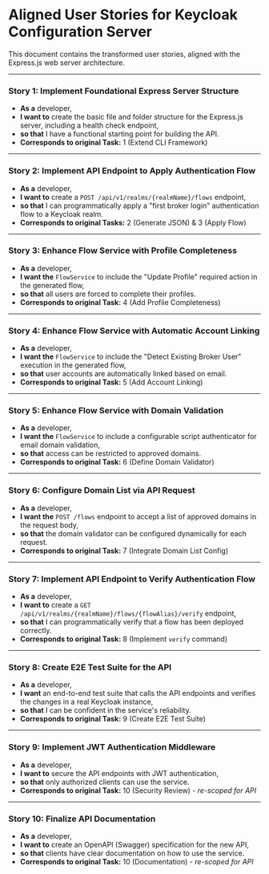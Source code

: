# Aligned User Stories for Keycloak Configuration Server

This document contains the transformed user stories, aligned with the Express.js web server architecture.

---

### Story 1: Implement Foundational Express Server Structure
*   **As a** developer,
*   **I want to** create the basic file and folder structure for the Express.js server, including a health check endpoint,
*   **so that** I have a functional starting point for building the API.
*   **Corresponds to original Task:** 1 (Extend CLI Framework)

---

### Story 2: Implement API Endpoint to Apply Authentication Flow
*   **As a** developer,
*   **I want to** create a `POST /api/v1/realms/{realmName}/flows` endpoint,
*   **so that** I can programmatically apply a "first broker login" authentication flow to a Keycloak realm.
*   **Corresponds to original Tasks:** 2 (Generate JSON) & 3 (Apply Flow)

---

### Story 3: Enhance Flow Service with Profile Completeness
*   **As a** developer,
*   **I want the** `FlowService` to include the "Update Profile" required action in the generated flow,
*   **so that** all users are forced to complete their profiles.
*   **Corresponds to original Task:** 4 (Add Profile Completeness)

---

### Story 4: Enhance Flow Service with Automatic Account Linking
*   **As a** developer,
*   **I want the** `FlowService` to include the "Detect Existing Broker User" execution in the generated flow,
*   **so that** user accounts are automatically linked based on email.
*   **Corresponds to original Task:** 5 (Add Account Linking)

---

### Story 5: Enhance Flow Service with Domain Validation
*   **As a** developer,
*   **I want the** `FlowService` to include a configurable script authenticator for email domain validation,
*   **so that** access can be restricted to approved domains.
*   **Corresponds to original Task:** 6 (Define Domain Validator)

---

### Story 6: Configure Domain List via API Request
*   **As a** developer,
*   **I want the** `POST /flows` endpoint to accept a list of approved domains in the request body,
*   **so that** the domain validator can be configured dynamically for each request.
*   **Corresponds to original Task:** 7 (Integrate Domain List Config)

---

### Story 7: Implement API Endpoint to Verify Authentication Flow
*   **As a** developer,
*   **I want to** create a `GET /api/v1/realms/{realmName}/flows/{flowAlias}/verify` endpoint,
*   **so that** I can programmatically verify that a flow has been deployed correctly.
*   **Corresponds to original Task:** 8 (Implement `verify` command)

---

### Story 8: Create E2E Test Suite for the API
*   **As a** developer,
*   **I want** an end-to-end test suite that calls the API endpoints and verifies the changes in a real Keycloak instance,
*   **so that** I can be confident in the service's reliability.
*   **Corresponds to original Task:** 9 (Create E2E Test Suite)

---

### Story 9: Implement JWT Authentication Middleware
*   **As a** developer,
*   **I want to** secure the API endpoints with JWT authentication,
*   **so that** only authorized clients can use the service.
*   **Corresponds to original Task:** 10 (Security Review) - *re-scoped for API*

---

### Story 10: Finalize API Documentation
*   **As a** developer,
*   **I want to** create an OpenAPI (Swagger) specification for the new API,
*   **so that** clients have clear documentation on how to use the service.
*   **Corresponds to original Task:** 10 (Documentation) - *re-scoped for API*
